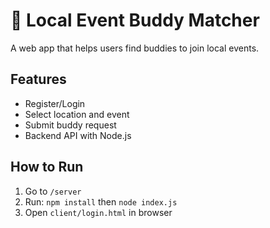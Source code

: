 # 🎉 Local Event Buddy Matcher

A web app that helps users find buddies to join local events.

## Features
- Register/Login
- Select location and event
- Submit buddy request
- Backend API with Node.js

## How to Run
1. Go to `/server`
2. Run: `npm install` then `node index.js`
3. Open `client/login.html` in browser
